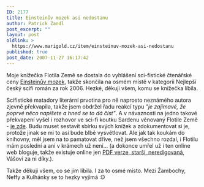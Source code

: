 ```yaml
---
ID: 2177
title: Einsteinův mozek asi nedostanu
author: Patrick Zandl
post_excerpt: ""
layout: post
oldlink: >
  https://www.marigold.cz/item/einsteinuv-mozek-asi-nedostanu
published: true
post_date: 2007-11-27 16:17:42
---
```

Moje knížečka Flotila Země se dostala do vyhlášení sci-fistické čtenářské ceny <a href="http://mozek.legie.info/kolo-1.php">Einsteinův mozek</a>, takže skončila na osmém místě v kategorii Nejlepší český scifi román za rok 2006. Hezké, děkuji všem, komu se knížečka líbila. 

Scifistické matadory literární prvotina pro ně naprosto neznámého autora zjevně překvapila, takže jsem obdržel řadu reakcí typu <i>"je zajímavé, že poprvé něco napíšete a hned se to dá číst"</i>. A v návaznosti na jedno takové překvapení vyšel i rozhovor ve sci-fi koutku Sardenu věnovaný Flotile Země - <a href="http://neviditelnypes.lidovky.cz/interview-rozhovor-s-patrickem-zandlem-autorem-knihy-flotila-zeme-1f6-/p_scifi.asp?c=A071125_215734_p_scifi_hpe">je zde</a>. Budu muset sestavit sbírku svých knížek a zdokumentovat si je, protože jinak se mi to asi bude blbě vysvětlovat. Ale jak tak koukám do knihovny, měl jsem na to pamatovat dříve, než jsem všechno rozdal, i Flotilu mám poslední a ani v krámech už není... (a dokonce umřel už i ten online web bloguje, takže existuje online jen <a href="/download/flotila.pdf">PDF verze, starší, neredigovaná</a>, Vášovi za ni díky.).

Takže děkuji všem, co se jim líbila. I za to osmé místo. Mezi Žambochy, Neffy a Kulhánky se to hezky vyjímá :D